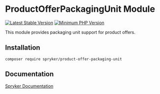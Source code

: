 # ProductOfferPackagingUnit Module
[![Latest Stable Version](https://poser.pugx.org/spryker/product-offer-packaging-unit/v/stable.svg)](https://packagist.org/packages/spryker/product-offer-packaging-unit)
[![Minimum PHP Version](https://img.shields.io/badge/php-%3E%3D%208.1-8892BF.svg)](https://php.net/)

This module provides packaging unit support for product offers.

## Installation

```
composer require spryker/product-offer-packaging-unit
```

## Documentation

[Spryker Documentation](https://docs.spryker.com)
